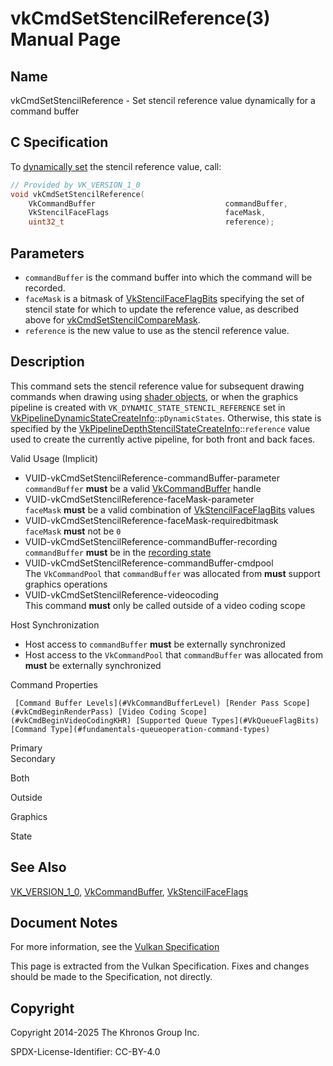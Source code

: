 # vkCmdSetStencilReference(3) Manual Page

## Name

vkCmdSetStencilReference - Set stencil reference value dynamically for a command buffer



## [](#_c_specification)C Specification

To [dynamically set](https://registry.khronos.org/vulkan/specs/latest/html/vkspec.html#pipelines-dynamic-state) the stencil reference value, call:

```c++
// Provided by VK_VERSION_1_0
void vkCmdSetStencilReference(
    VkCommandBuffer                             commandBuffer,
    VkStencilFaceFlags                          faceMask,
    uint32_t                                    reference);
```

## [](#_parameters)Parameters

- `commandBuffer` is the command buffer into which the command will be recorded.
- `faceMask` is a bitmask of [VkStencilFaceFlagBits](https://registry.khronos.org/vulkan/specs/latest/man/html/VkStencilFaceFlagBits.html) specifying the set of stencil state for which to update the reference value, as described above for [vkCmdSetStencilCompareMask](https://registry.khronos.org/vulkan/specs/latest/man/html/vkCmdSetStencilCompareMask.html).
- `reference` is the new value to use as the stencil reference value.

## [](#_description)Description

This command sets the stencil reference value for subsequent drawing commands when drawing using [shader objects](https://registry.khronos.org/vulkan/specs/latest/html/vkspec.html#shaders-objects), or when the graphics pipeline is created with `VK_DYNAMIC_STATE_STENCIL_REFERENCE` set in [VkPipelineDynamicStateCreateInfo](https://registry.khronos.org/vulkan/specs/latest/man/html/VkPipelineDynamicStateCreateInfo.html)::`pDynamicStates`. Otherwise, this state is specified by the [VkPipelineDepthStencilStateCreateInfo](https://registry.khronos.org/vulkan/specs/latest/man/html/VkPipelineDepthStencilStateCreateInfo.html)::`reference` value used to create the currently active pipeline, for both front and back faces.

Valid Usage (Implicit)

- [](#VUID-vkCmdSetStencilReference-commandBuffer-parameter)VUID-vkCmdSetStencilReference-commandBuffer-parameter  
  `commandBuffer` **must** be a valid [VkCommandBuffer](https://registry.khronos.org/vulkan/specs/latest/man/html/VkCommandBuffer.html) handle
- [](#VUID-vkCmdSetStencilReference-faceMask-parameter)VUID-vkCmdSetStencilReference-faceMask-parameter  
  `faceMask` **must** be a valid combination of [VkStencilFaceFlagBits](https://registry.khronos.org/vulkan/specs/latest/man/html/VkStencilFaceFlagBits.html) values
- [](#VUID-vkCmdSetStencilReference-faceMask-requiredbitmask)VUID-vkCmdSetStencilReference-faceMask-requiredbitmask  
  `faceMask` **must** not be `0`
- [](#VUID-vkCmdSetStencilReference-commandBuffer-recording)VUID-vkCmdSetStencilReference-commandBuffer-recording  
  `commandBuffer` **must** be in the [recording state](#commandbuffers-lifecycle)
- [](#VUID-vkCmdSetStencilReference-commandBuffer-cmdpool)VUID-vkCmdSetStencilReference-commandBuffer-cmdpool  
  The `VkCommandPool` that `commandBuffer` was allocated from **must** support graphics operations
- [](#VUID-vkCmdSetStencilReference-videocoding)VUID-vkCmdSetStencilReference-videocoding  
  This command **must** only be called outside of a video coding scope

Host Synchronization

- Host access to `commandBuffer` **must** be externally synchronized
- Host access to the `VkCommandPool` that `commandBuffer` was allocated from **must** be externally synchronized

Command Properties

     [Command Buffer Levels](#VkCommandBufferLevel) [Render Pass Scope](#vkCmdBeginRenderPass) [Video Coding Scope](#vkCmdBeginVideoCodingKHR) [Supported Queue Types](#VkQueueFlagBits) [Command Type](#fundamentals-queueoperation-command-types)

Primary  
Secondary

Both

Outside

Graphics

State

## [](#_see_also)See Also

[VK\_VERSION\_1\_0](https://registry.khronos.org/vulkan/specs/latest/man/html/VK_VERSION_1_0.html), [VkCommandBuffer](https://registry.khronos.org/vulkan/specs/latest/man/html/VkCommandBuffer.html), [VkStencilFaceFlags](https://registry.khronos.org/vulkan/specs/latest/man/html/VkStencilFaceFlags.html)

## [](#_document_notes)Document Notes

For more information, see the [Vulkan Specification](https://registry.khronos.org/vulkan/specs/latest/html/vkspec.html#vkCmdSetStencilReference)

This page is extracted from the Vulkan Specification. Fixes and changes should be made to the Specification, not directly.

## [](#_copyright)Copyright

Copyright 2014-2025 The Khronos Group Inc.

SPDX-License-Identifier: CC-BY-4.0